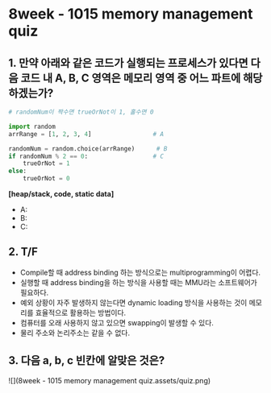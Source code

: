 # 8week - 1015 memory management quiz

## 1. 만약 아래와 같은 코드가 실행되는 프로세스가 있다면 다음 코드 내 A, B, C 영역은 메모리 영역 중 어느 파트에 해당하겠는가?

```python
# randomNum이 짝수면 trueOrNot이 1, 홀수면 0

import random
arrRange = [1, 2, 3, 4]					# A

randomNum = random.choice(arrRange)		 # B
if randomNum % 2 == 0:					# C
    trueOrNot = 1 
else:
    trueOrNot = 0

```

**[heap/stack, code, static data]** 

- A: 
- B: 
- C: 



## 2. T/F

- Compile할 때 address binding 하는 방식으로는 multiprogramming이 어렵다.
- 실행할 때 address binding을 하는 방식을 사용할 때는 MMU라는 소프트웨어가 필요하다.
- 예외 상황이 자주 발생하지 않는다면 dynamic loading 방식을 사용하는 것이 메모리를 효율적으로 활용하는 방법이다.
- 컴퓨터를 오래 사용하지 않고 있으면 swapping이 발생할 수 있다.
- 물리 주소와 논리주소는 같을 수 없다.



## 3. 다음 a, b, c 빈칸에 알맞은 것은?

![](8week - 1015 memory management quiz.assets/quiz.png)